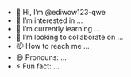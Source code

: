 - 👋 Hi, I’m @ediwow123-qwe
- 👀 I’m interested in ...
- 🌱 I’m currently learning ...
- 💞️ I’m looking to collaborate on ...
- 📫 How to reach me ...
- 😄 Pronouns: ...
- ⚡ Fun fact: ...

<!---
ediwow123-qwe/ediwow123-qwe is a ✨ special ✨ repository because its `README.md` (this file) appears on your GitHub profile.
You can click the Preview link to take a look at your changes.
--->
